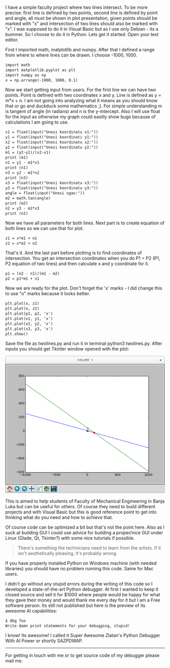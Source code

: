 <!-- 
.. title: Lets plot some lines
.. slug: lets-plot-some-lines
.. date: 2015-01-26 20:58:45 UTC+02:00
.. tags: python, lines, math
.. link: 
.. description: 
.. type: text
-->

I have a simple faculty project where two lines intersect. To be more precise:
first line is defined by two points, second line is defined by point and
angle, all must be shown in plot presentation, given points should be marked
with "x" and intersection of two lines should also be marked with "x". I was
supposed to do it in Visual Basic but as I use only Debian - its a bummer. So
I choose to do it in Python. Lets get it started. Open your text editor.

<!-- TEASER_END -->

First I imported math, matplotlib and numpy. After that I defined a range from
where to where lines can be drawn. I choose -1000, 1000.

    
    
    import math
    import matplotlib.pyplot as plt
    import numpy as np
    x = np.arrange(-1000, 1000, 0.1)
    

Now we start getting input from users. For the first line we can have two
points. Point is defined with two coordinates x and y. Line is defined as y =
m*x + n. I am not going into analyzing what it means as you should know that
or go and duckduck some mathematics ;). For simple understanding m is tangent
of angle (in radians) and n is the y-intercept. Also I will use float for the
input as otherwise my graph could easilly show bugs because of calculations I
am going to use.

    
    
    x1 = float(input("Unesi koordinatu x1:"))
    y1 = float(input("Unesi koordinati y1:"))
    x2 = float(input("Unesi koordinatu x2:"))
    y2 = float(input("Unesi koordinatu y2:"))
    m1 = (y2-y1)/(x2-x1)
    print (m1)
    n1 = y1 - m1*x1
    print (n1)
    n3 = y2 - m1*x2
    print (n3)
    x3 = float(input("Unesi koordinatu x3:"))
    y3 = float(input("Unesi koordinatu y3:"))
    angle = float(input("Unesi ugao:"))
    m2 = math.tan(angle)
    print (m2)
    n2 = y3 - m2*x3
    print (n2)
    

Now we have all parameters for both lines. Next part is to create equation of
both lines so we can use that for plot.

    
    
    z1 = x*m1 + n1
    z2 = x*m2 + n2
    

That's it. And the last part before plotting is to find coordinates of
intersection. You get an intersection coordinates when you do P1 = P2 (P1, P2
equation of two lines) and then calculate x and y coordinate for it.

    
    
    p1 = (n2 - n1)/(m1 - m2)
    p2 = p1*m1 + n1
    

Now we are ready for the plot. Don't forget the 'x' marks - I did change this
to use "o" marks because it looks better.

    
    
    plt.plot(x, z1)
    plt.plot(x, z2)
    plt.plot(p1, p2, 'x')
    plt.plot(x1, y1, 'x')
    plt.plot(x2, y2, 'x')
    plt.plot(x3, y3, 'x')
    plt.show()
    

Save the file as twolines.py and run it in terminal python3 twolines.py. After
inputs you should get Tkinter window opened with the plot:

![blogtk](../images/lines.png)

This is aimed to help students of Faculty of Mechanical Engineering in Banja
Luka but can be useful for others. Of course they need to build different
projects and with Visual Basic but this is good reference point to get into
thinking what do you need and how to achieve that.

Of course code can be optimized a bit but that's not the point here. Also as I
suck at building GUI I could use advice for building a proper/nice GUI under
Linux (Glade, Qt, Tkinter?) with some nice tutorials if possible.

> There's something the technicians need to learn from the artists. If it
isn't aesthetically pleasing, it's probably wrong.

If you have properly installed Python on Windows machine (with needed
libraries) you should have no problem running this code. Same for Mac users.

I didn't go without any stupid errors during the writing of this code so I
developed a state-of-the-art Python debugger. At first I wanted to keep it
closed source and sell it for $1000 where people would be happy for what they
gave their money and would thank me every day for it but I am a Free software
person. Its still not published but here is the preview of its awesome AI
capabilities:

    
    
    $ dbg foo
    Write damn print statements for your debugging, stupid!
    

I know! Its awesome! I called it Super Awesome Zlatan's Python Debugger With
AI Power or shortly SAZPDWAP.

* * *

For getting in touch with me or to get source code of my debugger please mail
me.
